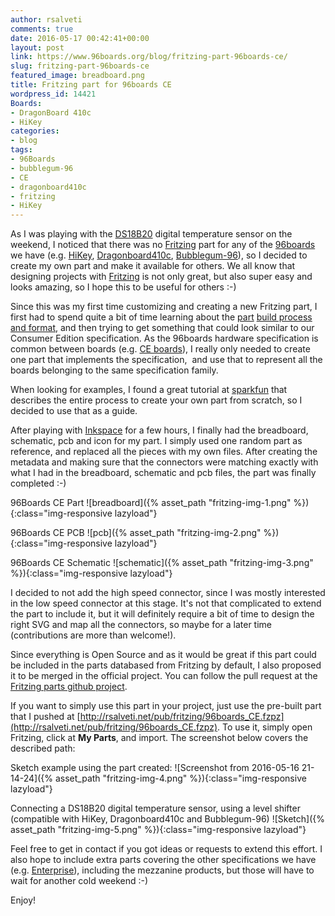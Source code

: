 ```yaml
---
author: rsalveti
comments: true
date: 2016-05-17 00:42:41+00:00
layout: post
link: https://www.96boards.org/blog/fritzing-part-96boards-ce/
slug: fritzing-part-96boards-ce
featured_image: breadboard.png
title: Fritzing part for 96boards CE
wordpress_id: 14421
Boards:
- DragonBoard 410c
- HiKey
categories:
- blog
tags:
- 96Boards
- bubblegum-96
- CE
- dragonboard410c
- fritzing
- HiKey
---
```


As I was playing with the [DS18B20](https://www.adafruit.com/product/374) digital temperature sensor on the weekend, I noticed that there was no [Fritzing](http://fritzing.org/home/) part for any of the [96boards](https://www.96boards.org/products/) we have (e.g. [HiKey](https://www.96boards.org/products/ce/hikey/), [Dragonboard410c](https://www.96boards.org/products/ce/dragonboard410c/), [Bubblegum-96](https://www.96boards.org/products/ce/bubblegum96/)), so I decided to create my own part and make it available for others. We all know that designing projects with [Fritzing](http://fritzing.org/home/) is not only great, but also super easy and looks amazing, so I hope this to be useful for others :-)

Since this was my first time customizing and creating a new Fritzing part, I first had to spend quite a bit of time learning about the [part](http://fritzing.org/parts) [build process and format](http://fritzing.org/learning/tutorials/creating-custom-parts/), and then trying to get something that could look similar to our Consumer Edition specification. As the 96boards hardware specification is common between boards (e.g. [CE boards](https://linaro.co/ce-specification)), I really only needed to create one part that implements the specification,  and use that to represent all the boards belonging to the same specification family.

When looking for examples, I found a great tutorial at [sparkfun](https://learn.sparkfun.com/tutorials/make-your-own-fritzing-parts) that describes the entire process to create your own part from scratch, so I decided to use that as a guide.

After playing with [Inkspace](https://inkscape.org/) for a few hours, I finally had the breadboard, schematic, pcb and icon for my part. I simply used one random part as reference, and replaced all the pieces with my own files. After creating the metadata and making sure that the connectors were matching exactly with what I had in the breadboard, schematic and pcb files, the part was finally completed :-)

96Boards CE Part
![breadboard]({% asset_path "fritzing-img-1.png" %}){:class="img-responsive lazyload"}

96Boards CE PCB
![pcb]({% asset_path "fritzing-img-2.png" %}){:class="img-responsive lazyload"}

96Boards CE Schematic
![schematic]({% asset_path "fritzing-img-3.png" %}){:class="img-responsive lazyload"}

I decided to not add the high speed connector, since I was mostly interested in the low speed connector at this stage. It's not that complicated to extend the part to include it, but it will definitely require a bit of time to design the right SVG and map all the connectors, so maybe for a later time (contributions are more than welcome!).

Since everything is Open Source and as it would be great if this part could be included in the parts databased from Fritzing by default, I also proposed it to be merged in the official project. You can follow the pull request at the [Fritzing parts github project](https://github.com/fritzing/fritzing-parts/pull/47).

If you want to simply use this part in your project, just use the pre-built part that I pushed at [http://rsalveti.net/pub/fritzing/96boards_CE.fzpz](http://rsalveti.net/pub/fritzing/96boards_CE.fzpz). To use it, simply open Fritzing, click at **My Parts**, and import. The screenshot below covers the described path:

Sketch example using the part created:
![Screenshot from 2016-05-16 21-14-24]({% asset_path "fritzing-img-4.png" %}){:class="img-responsive lazyload"}


Connecting a DS18B20 digital temperature sensor, using a level shifter (compatible with HiKey, Dragonboard410c and Bubblegum-96)
![Sketch]({% asset_path "fritzing-img-5.png" %}){:class="img-responsive lazyload"}  

Feel free to get in contact if you got ideas or requests to extend this effort. I also hope to include extra parts covering the other specifications we have (e.g. [Enterprise](https://linaro.co/ee-specification)), including the mezzanine products, but those will have to wait for another cold weekend :-)

Enjoy!

